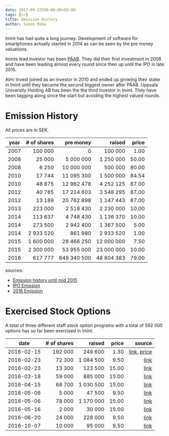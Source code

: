 ```yaml
---
date: 2017-09-22T00:00:00+02:00
tags: [ir]
title: Emission History
author: Simon Mika
---
```

Imint has had quite a long journey. Development of software for smartphones actually started in 2014 as can be seen by the pre money valuations.

Imints lead investor has been [PÄAB](http://paab.se). They did their first investment in 2008 and have been leading almost every round since then up until the IPO in late 2015.

Almi Invest joined as an investor in 2010 and ended up growing their stake in Imint until they became the second biggest owner after PÄAB. Uppsala University Holding AB has been the the third investor in Imint. They have been tagging along since the start but avoiding the highest valued rounds.

# Emission History

All prices are in SEK.

| year | # of shares |  pre money  | raised     | price  |
|:----:|------------:|------------:|-----------:|-------:|
| 2007 | 100 000     |  0          | 100 000    | 1.00   |
| 2008 | 25 000      |  5 000 000  | 1 250 000  | 50.00  |
| 2008 | 6 250       |  10 000 000 | 500 000    | 80.00  |
| 2010 | 17 744      |  11 095 300 | 1 500 000  | 84.54  |
| 2010 | 48 875      |  12 962 478 | 4 252 125  | 87.00  |
| 2012 | 40 785      |  17 214 603 | 3 548 295  | 87.00  |
| 2012 | 13 189      |  20 762 898 | 1 147 443  | 87.00  |
| 2013 | 223 000     |  2 518 430  | 2 230 000  | 10.00  |
| 2014 | 113 637     |  4 748 430  | 1 136 370  | 10.00  |
| 2014 | 273 500     |  2 942 400  | 1 367 500  | 5.00   |
| 2014 | 2 933 520   |  861 980    | 2 933 520  | 1.00   |
| 2015 | 1 600 000   |  28 466 250 | 12 000 000 | 7.50   |
| 2015 | 2 300 000   |  53 955 000 | 23 000 000 | 10.00  |
| 2016 | 617 777     | 649 340 500 | 48 804 383 | 79.00  |

sources:

- [Emission history until mid 2015](https://press.aktietorget.se/imintimageintelligence/imint_memorandum_20151102_final.pdf)
- [IPO Emission](http://imint.se/nyheter/20151120-teckningstid-avslutad-i-imint/)
- [2016 Emission](http://imint.se/nyheter/20161031-imint-genomfor-riktad-nyemission/)

# Exercised Stock Options

A total of three different staff stock option programs with a total of 592 000 options has so far been exercised in Imint.

| date       | # of shares | raised     | price  | source                                                   |
|:----------:|------------:|-----------:|-------:|---------------------------------------------------------:|
| 2016-02-15 | 192 000     | 249 600    |  1.30  | [link](http://www.aktietorget.se/NewsItem.aspx?ID=76848), [price](https://press.aktietorget.se/imintimageintelligence/imint_memorandum_20151102_final.pdf) |
| 2016-02-23 | 72 300      | 1 084 500  |  9.50  | [link](http://www.aktietorget.se/NewsItem.aspx?ID=77014) |
| 2016-02-23 | 13 300      | 123 500    | 15.00  | [link](http://www.aktietorget.se/NewsItem.aspx?ID=77014) |
| 2016-03-18 | 59 000      | 885 000    | 15.00  | [link](http://www.aktietorget.se/NewsItem.aspx?ID=77400) |
| 2016-04-15 | 68 700      | 1 030 500  | 15.00  | [link](http://www.aktietorget.se/NewsItem.aspx?ID=77837) |
| 2016-05-06 | 5 000       | 47 500     |  9.50  | [link](http://www.aktietorget.se/NewsItem.aspx?ID=78274) |
| 2016-05-06 | 78 000      | 1 170 000  | 15.00  | [link](http://www.aktietorget.se/NewsItem.aspx?ID=78274) |
| 2016-05-16 | 2 000       | 30 000     | 15.00  | [link](http://www.aktietorget.se/NewsItem.aspx?ID=78458) |
| 2016-06-20 | 24 000      | 228 000    |  9.50  | [link](http://www.aktietorget.se/NewsItem.aspx?ID=79132) |
| 2016-10-07 | 10 000      | 95 000     |  9.50  | [link](http://www.aktietorget.se/NewsItem.aspx?ID=79132) |
